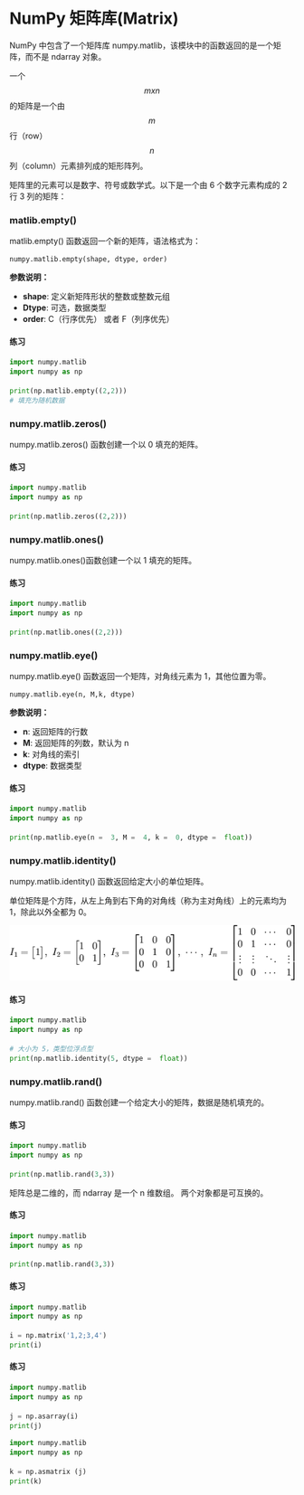 # NumPy 矩阵库(Matrix)

NumPy 中包含了一个矩阵库 numpy.matlib，该模块中的函数返回的是一个矩阵，而不是 ndarray 对象。

一个 $$m x n$$的矩阵是一个由$$m$$行（row）$$n$$列（column）元素排列成的矩形阵列。

矩阵里的元素可以是数字、符号或数学式。以下是一个由 6 个数字元素构成的 2 行 3 列的矩阵：

### matlib.empty()

matlib.empty() 函数返回一个新的矩阵，语法格式为：

```
numpy.matlib.empty(shape, dtype, order)
```

**参数说明：**

- **shape**: 定义新矩阵形状的整数或整数元组
- **Dtype**: 可选，数据类型
- **order**: C（行序优先） 或者 F（列序优先）

#### 练习

```python
import numpy.matlib 
import numpy as np
 
print(np.matlib.empty((2,2)))
# 填充为随机数据
```

### numpy.matlib.zeros()

numpy.matlib.zeros() 函数创建一个以 0 填充的矩阵。

#### 练习

```python
import numpy.matlib 
import numpy as np 
 
print(np.matlib.zeros((2,2)))
```

### numpy.matlib.ones()

numpy.matlib.ones()函数创建一个以 1 填充的矩阵。

#### 练习

```python
import numpy.matlib 
import numpy as np 
 
print(np.matlib.ones((2,2)))
```

### numpy.matlib.eye()

numpy.matlib.eye() 函数返回一个矩阵，对角线元素为 1，其他位置为零。

```
numpy.matlib.eye(n, M,k, dtype)
```

**参数说明：**

- **n**: 返回矩阵的行数
- **M**: 返回矩阵的列数，默认为 n
- **k**: 对角线的索引
- **dtype**: 数据类型

#### 练习

```python
import numpy.matlib 
import numpy as np 
 
print(np.matlib.eye(n =  3, M =  4, k =  0, dtype =  float))
```

### numpy.matlib.identity()

numpy.matlib.identity() 函数返回给定大小的单位矩阵。

单位矩阵是个方阵，从左上角到右下角的对角线（称为主对角线）上的元素均为 1，除此以外全都为 0。

![img](./images/martrix.png)

#### 练习

```python
import numpy.matlib 
import numpy as np 
 
# 大小为 5，类型位浮点型
print(np.matlib.identity(5, dtype =  float))
```

### numpy.matlib.rand()

numpy.matlib.rand() 函数创建一个给定大小的矩阵，数据是随机填充的。

#### 练习

```python
import numpy.matlib 
import numpy as np 
 
print(np.matlib.rand(3,3))
```

矩阵总是二维的，而 ndarray 是一个 n 维数组。 两个对象都是可互换的。

#### 练习

```python
import numpy.matlib 
import numpy as np 
 
print(np.matlib.rand(3,3))
```

#### 练习

```python
import numpy.matlib 
import numpy as np  
 
i = np.matrix('1,2;3,4')  
print(i)
```

#### 练习

```python
import numpy.matlib 
import numpy as np  
 
j = np.asarray(i)  
print(j)
```

```python
import numpy.matlib 
import numpy as np  
 
k = np.asmatrix (j)  
print(k)
```

